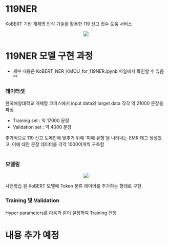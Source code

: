 # 119NER
KoBERT 기반 개체명 인식 기술을 활용한 119 신고 접수 도움 서비스
<p align="center"><img src="https://user-images.githubusercontent.com/46772883/101274524-12a6f400-37e2-11eb-9b05-0ddce34585c2.png" /></p>


# 119NER 모델 구현 과정
- 세부 내용은 KoBERT_NER_KMOU_for_119NER.ipynb 파일에서 확인할 수 있음 **


### 데이터셋
한국해양대학교 개체명 코퍼스에서 input data와 target data 각각 약 21000 문장을 파싱.
- Training set : 약 17000 문장
- Validation set : 약 4000 문장


추가적으로 119 신고 도메인에 맞추기 위해 '피해 유형'을 나타내는 EMR 태그 생성했고, 이에 대한 문장 데이터를 각각 1000여개씩 구축함
<br>
<br>
### 모델링
<p align="center"><img src="https://user-images.githubusercontent.com/46772883/101274746-eee4ad80-37e3-11eb-9601-45ceac5140ea.png"/>
</p>  
사전학습 된 KoBERT 모델에 Token 분류 레이어를 추가하는 형태로 구현. 

### Training 및 Validation
Hyper parameters를 다음과 같이 설정하여 Training 진행

# 내용 추가 예정
